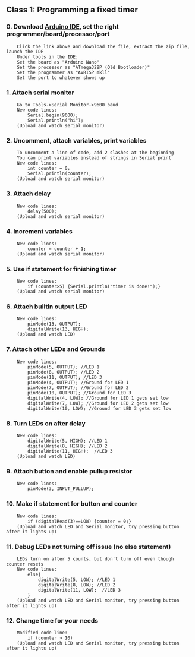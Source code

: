 
## Class 1: Programming a fixed timer
### 0. Download [Arduino IDE](https://www.arduino.cc/en/Main/Software), set the right programmer/board/processor/port
		Click the link above and download the file, extract the zip file, launch the IDE
		Under tools in the IDE:
		Set the board as "Arduino Nano"
		Set the processor as "ATmega328P (Old Bootloader)"
		Set the programmer as "AVRISP mkll"
		Set the port to whatever shows up
### 1. Attach serial monitor
		Go to Tools->Serial Monitor->9600 baud
		New code lines:
			Serial.begin(9600);
			Serial.println("hi");
		(Upload and watch serial monitor)
### 2. Uncomment, attach variables, print variables
		To uncomment a line of code, add 2 slashes at the beginning
		You can print variables instead of strings in Serial print
		New code lines:
			int counter = 0;
			Serial.println(counter);
		(Upload and watch serial monitor)
### 3. Attach delay
		New code lines:
			delay(500);
		(Upload and watch serial monitor)
### 4. Increment variables
		New code lines:
			counter = counter + 1;
		(Upload and watch serial monitor)
### 5. Use if statement for finishing timer
		New code lines:
			if (counter>5) {Serial.println("timer is done!");}
		(Upload and watch serial monitor)
### 6. Attach builtin output LED
		New code lines:
			pinMode(13, OUTPUT);
			digitalWrite(13, HIGH);
		(Upload and watch LED)
### 7. Attach other LEDs and Grounds
		New code lines:
			pinMode(5, OUTPUT); //LED 1
			pinMode(8, OUTPUT); //LED 2
			pinMode(11, OUTPUT); //LED 3
			pinMode(4, OUTPUT); //Ground for LED 1
			pinMode(7, OUTPUT); //Ground for LED 2
			pinMode(10, OUTPUT); //Ground for LED 3
			digitalWrite(4, LOW); //Ground for LED 1 gets set low
			digitalWrite(7, LOW); //Ground for LED 2 gets set low
			digitalWrite(10, LOW); //Ground for LED 3 gets set low
### 8. Turn LEDs on after delay
		New code lines:
		    digitalWrite(5, HIGH); //LED 1
			digitalWrite(8, HIGH); //LED 2
			digitalWrite(11, HIGH);  //LED 3
		(Upload and watch LED)
### 9. Attach button and enable pullup resistor
		New code lines:
			pinMode(3, INPUT_PULLUP);
### 10. Make if statement for button and counter
		New code lines:
			if (digitalRead(3)==LOW) {counter = 0;}
		(Upload and watch LED and Serial monitor, try pressing button after it lights up)
### 11. Debug LEDs not turning off issue (no else statement)
		LEDs turn on after 5 counts, but don't turn off even though counter resets
		New code lines:
			else{
				digitalWrite(5, LOW); //LED 1
				digitalWrite(8, LOW); //LED 2
				digitalWrite(11, LOW);  //LED 3
			}
		(Upload and watch LED and Serial monitor, try pressing button after it lights up)
### 12. Change time for your needs
		Modified code line:
			if (counter > 10)
		(Upload and watch LED and Serial monitor, try pressing button after it lights up)
